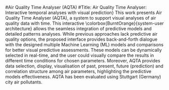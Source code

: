 #Air Quality Time Analyser (AQTA)
#Title: Air Quality Time Analyser: Interactive temporal analyses with visual prediction}
This work presents Air Quality Time Analyser (AQTA), a system to support visual analyses of air quality data with time. This interactive \colorbox{BurntOrange}{system-user architecture} allows the seamless integration of predictive models and detailed patterns analyses. While previous approaches lack predictive air quality options, the proposed interface provides back-and-forth dialogue with the designed multiple Machine Learning (ML) models and comparisons for better visual predictive assessments. These models can be dynamically selected in real-time, and the user could visually compare the results in different time conditions for chosen parameters. Moreover, AQTA provides data selection, display, visualisation of past, present, future (prediction) and correlation structure among air parameters, highlighting the predictive models effectiveness. AQTA has been evaluated using Stuttgart (Germany) city air pollutants.
